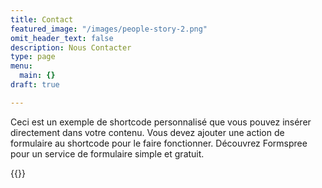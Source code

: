 ```yaml
---
title: Contact
featured_image: "/images/people-story-2.png"
omit_header_text: false
description: Nous Contacter
type: page
menu:
  main: {}
draft: true

---
```

Ceci est un exemple de shortcode personnalisé que vous pouvez insérer directement dans votre contenu. Vous devez ajouter une action de formulaire au shortcode pour le faire fonctionner. Découvrez Formspree pour un service de formulaire simple et gratuit.

{{<form-contact action = "https://example.com">}}